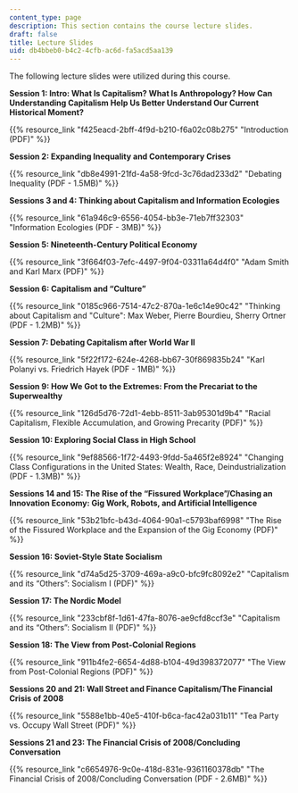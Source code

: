 ```yaml
---
content_type: page
description: This section contains the course lecture slides.
draft: false
title: Lecture Slides
uid: db4bbeb0-b4c2-4cfb-ac6d-fa5acd5aa139
---
```

The following lecture slides were utilized during this course. 

**Session 1: Intro: What Is Capitalism? What Is Anthropology? How Can Understanding Capitalism Help Us Better Understand Our Current Historical Moment?**

{{% resource_link "f425eacd-2bff-4f9d-b210-f6a02c08b275" "Introduction (PDF)" %}}

**Session 2: Expanding Inequality and Contemporary Crises**

{{% resource_link "db8e4991-21fd-4a58-9fcd-3c76dad233d2" "Debating Inequality (PDF - 1.5MB)" %}}

**Sessions 3 and 4: Thinking about Capitalism and Information Ecologies**

{{% resource_link "61a946c9-6556-4054-bb3e-71eb7ff32303" "Information Ecologies (PDF - 3MB)" %}}

**Session 5: Nineteenth-Century Political Economy**

{{% resource_link "3f664f03-7efc-4497-9f04-03311a64d4f0" "Adam Smith and Karl Marx (PDF)" %}}

**Session 6: Capitalism and “Culture”**

{{% resource_link "0185c966-7514-47c2-870a-1e6c14e90c42" "Thinking about Capitalism and \"Culture\": Max Weber, Pierre Bourdieu, Sherry Ortner (PDF - 1.2MB)" %}}

**Session 7: Debating Capitalism after World War II**

{{% resource_link "5f22f172-624e-4268-bb67-30f869835b24" "Karl Polanyi vs. Friedrich Hayek (PDF - 1MB)" %}}

**Session 9: How We Got to the Extremes: From the Precariat to the Superwealthy**

{{% resource_link "126d5d76-72d1-4ebb-8511-3ab95301d9b4" "Racial Capitalism, Flexible Accumulation, and Growing Precarity (PDF)" %}}

**Session 10: Exploring Social Class in High School**

{{% resource_link "9ef88566-1f72-4493-9fdd-5a465f2e8924" "Changing Class Configurations in the United States: Wealth, Race, Deindustrialization (PDF - 1.3MB)" %}}

**Sessions 14 and 15: The Rise of the “Fissured Workplace”/Chasing an Innovation Economy: Gig Work, Robots, and Artificial Intelligence**

{{% resource_link "53b21bfc-b43d-4064-90a1-c5793baf6998" "The Rise of the Fissured Workplace and the Expansion of the Gig Economy (PDF)" %}}

**Session 16: Soviet-Style State Socialism**

{{% resource_link "d74a5d25-3709-469a-a9c0-bfc9fc8092e2" "Capitalism and its “Others”: Socialism I (PDF)" %}}

**Session 17: The Nordic Model**

{{% resource_link "233cbf8f-1d61-47fa-8076-ae9cfd8ccf3e" "Capitalism and its “Others”: Socialism II (PDF)" %}}

**Session 18: The View from Post-Colonial Regions**

{{% resource_link "911b4fe2-6654-4d88-b104-49d398372077" "The View from Post-Colonial Regions (PDF)" %}}

**Sessions 20 and 21: Wall Street and Finance Capitalism/The Financial Crisis of 2008**

{{% resource_link "5588e1bb-40e5-410f-b6ca-fac42a031b11" "Tea Party vs. Occupy Wall Street (PDF)" %}}

**Sessions 21 and 23: The Financial Crisis of 2008/Concluding Conversation**

{{% resource_link "c6654976-9c0e-418d-831e-9361160378db" "The Financial Crisis of 2008/Concluding Conversation (PDF - 2.6MB)" %}}